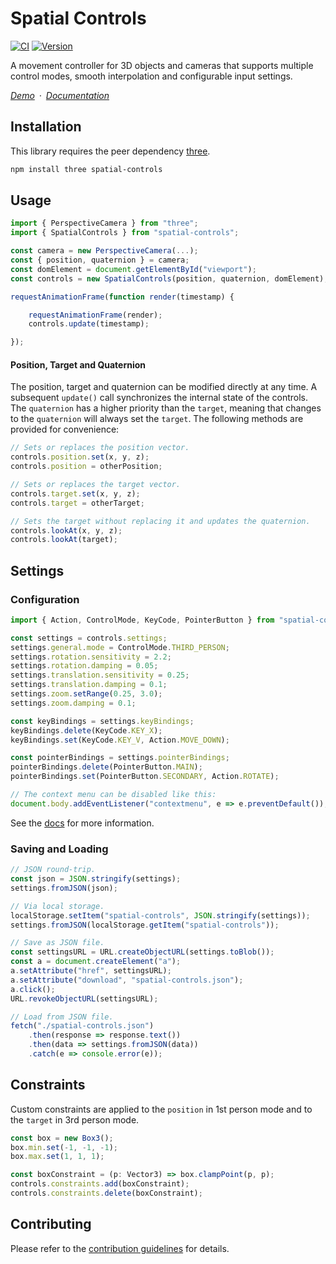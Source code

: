 # Spatial Controls

[![CI](https://github.com/vanruesc/spatial-controls/actions/workflows/ci.yml/badge.svg)](https://github.com/vanruesc/spatial-controls/actions/workflows/ci.yml)
[![Version](https://badgen.net/npm/v/spatial-controls?color=green)](https://www.npmjs.com/package/spatial-controls)

A movement controller for 3D objects and cameras that supports multiple control modes, smooth interpolation and configurable input settings.

*[Demo](https://vanruesc.github.io/spatial-controls/demo)&ensp;&middot;&ensp;[Documentation](https://vanruesc.github.io/spatial-controls/docs)*


## Installation

This library requires the peer dependency [three](https://github.com/mrdoob/three.js/).

```sh
npm install three spatial-controls
```


## Usage

```js
import { PerspectiveCamera } from "three";
import { SpatialControls } from "spatial-controls";

const camera = new PerspectiveCamera(...);
const { position, quaternion } = camera;
const domElement = document.getElementById("viewport");
const controls = new SpatialControls(position, quaternion, domElement);

requestAnimationFrame(function render(timestamp) {

	requestAnimationFrame(render);
	controls.update(timestamp);

});
```

#### Position, Target and Quaternion

The position, target and quaternion can be modified directly at any time. A subsequent `update()` call synchronizes the internal state of the controls. The `quaternion` has a higher priority than the `target`, meaning that changes to the `quaternion` will always set the `target`. The following methods are provided for convenience:

```js
// Sets or replaces the position vector.
controls.position.set(x, y, z);
controls.position = otherPosition;

// Sets or replaces the target vector.
controls.target.set(x, y, z);
controls.target = otherTarget;

// Sets the target without replacing it and updates the quaternion.
controls.lookAt(x, y, z);
controls.lookAt(target);
```

## Settings

### Configuration

```js
import { Action, ControlMode, KeyCode, PointerButton } from "spatial-controls";

const settings = controls.settings;
settings.general.mode = ControlMode.THIRD_PERSON;
settings.rotation.sensitivity = 2.2;
settings.rotation.damping = 0.05;
settings.translation.sensitivity = 0.25;
settings.translation.damping = 0.1;
settings.zoom.setRange(0.25, 3.0);
settings.zoom.damping = 0.1;

const keyBindings = settings.keyBindings;
keyBindings.delete(KeyCode.KEY_X);
keyBindings.set(KeyCode.KEY_V, Action.MOVE_DOWN);

const pointerBindings = settings.pointerBindings;
pointerBindings.delete(PointerButton.MAIN);
pointerBindings.set(PointerButton.SECONDARY, Action.ROTATE);

// The context menu can be disabled like this:
document.body.addEventListener("contextmenu", e => e.preventDefault());
```

See the [docs](https://vanruesc.github.io/spatial-controls/docs/classes/Settings.html) for more information.

### Saving and Loading

```js
// JSON round-trip.
const json = JSON.stringify(settings);
settings.fromJSON(json);

// Via local storage.
localStorage.setItem("spatial-controls", JSON.stringify(settings));
settings.fromJSON(localStorage.getItem("spatial-controls"));

// Save as JSON file.
const settingsURL = URL.createObjectURL(settings.toBlob());
const a = document.createElement("a");
a.setAttribute("href", settingsURL);
a.setAttribute("download", "spatial-controls.json");
a.click();
URL.revokeObjectURL(settingsURL);

// Load from JSON file.
fetch("./spatial-controls.json")
	.then(response => response.text())
	.then(data => settings.fromJSON(data))
	.catch(e => console.error(e));
```

## Constraints

Custom constraints are applied to the `position` in 1st person mode and to the `target` in 3rd person mode.

```js
const box = new Box3();
box.min.set(-1, -1, -1);
box.max.set(1, 1, 1);

const boxConstraint = (p: Vector3) => box.clampPoint(p, p);
controls.constraints.add(boxConstraint);
controls.constraints.delete(boxConstraint);
```


## Contributing

Please refer to the [contribution guidelines](https://github.com/vanruesc/spatial-controls/blob/main/.github/CONTRIBUTING.md) for details.
